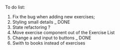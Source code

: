 To do list:

1. Fix the bug when adding new exercises;
2. Styling small details _ DONE
3. State refactoring ?
4. Move exercise component out of the Exercise List
5. Change a and input to buttons _ DONE
6. Swith to books instead of exercises